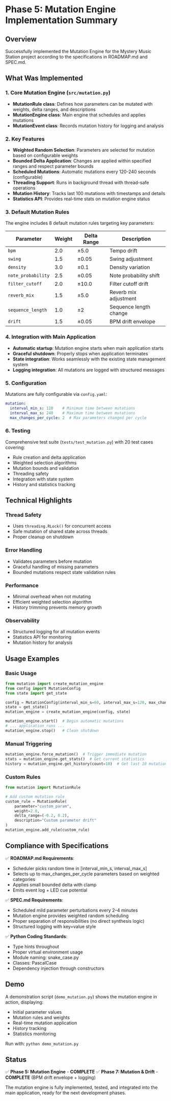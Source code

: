 # Phase 5: Mutation Engine Implementation Summary

## Overview
Successfully implemented the Mutation Engine for the Mystery Music Station project according to the specifications in ROADMAP.md and SPEC.md.

## What Was Implemented

### 1. Core Mutation Engine (`src/mutation.py`)
- **MutationRule class**: Defines how parameters can be mutated with weights, delta ranges, and descriptions
- **MutationEngine class**: Main engine that schedules and applies mutations
- **MutationEvent class**: Records mutation history for logging and analysis

### 2. Key Features
- **Weighted Random Selection**: Parameters are selected for mutation based on configurable weights
- **Bounded Delta Application**: Changes are applied within specified ranges and respect parameter bounds
- **Scheduled Mutations**: Automatic mutations every 120-240 seconds (configurable)
- **Threading Support**: Runs in background thread with thread-safe operations
- **Mutation History**: Tracks last 100 mutations with timestamps and details
- **Statistics API**: Provides real-time stats on mutation engine status

### 3. Default Mutation Rules
The engine includes 8 default mutation rules targeting key parameters:

| Parameter | Weight | Delta Range | Description |
|-----------|--------|-------------|-------------|
| `bpm` | 2.0 | ±5.0 | Tempo drift |
| `swing` | 1.5 | ±0.05 | Swing adjustment |
| `density` | 3.0 | ±0.1 | Density variation |
| `note_probability` | 2.5 | ±0.05 | Note probability shift |
| `filter_cutoff` | 2.0 | ±10.0 | Filter cutoff drift |
| `reverb_mix` | 1.5 | ±5.0 | Reverb mix adjustment |
| `sequence_length` | 1.0 | ±2 | Sequence length change |
| `drift` | 1.5 | ±0.05 | BPM drift envelope |

### 4. Integration with Main Application
- **Automatic startup**: Mutation engine starts when main application starts
- **Graceful shutdown**: Properly stops when application terminates
- **State integration**: Works seamlessly with the existing state management system
- **Logging integration**: All mutations are logged with structured messages

### 5. Configuration
Mutations are fully configurable via `config.yaml`:
```yaml
mutation:
  interval_min_s: 120    # Minimum time between mutations
  interval_max_s: 240    # Maximum time between mutations
  max_changes_per_cycle: 2  # Max parameters changed per cycle
```

### 6. Testing
Comprehensive test suite (`tests/test_mutation.py`) with 20 test cases covering:
- Rule creation and delta application
- Weighted selection algorithms
- Mutation bounds and validation
- Threading safety
- Integration with state system
- History and statistics tracking

## Technical Highlights

### Thread Safety
- Uses `threading.RLock()` for concurrent access
- Safe mutation of shared state across threads
- Proper cleanup on shutdown

### Error Handling
- Validates parameters before mutation
- Graceful handling of missing parameters
- Bounded mutations respect state validation rules

### Performance
- Minimal overhead when not mutating
- Efficient weighted selection algorithm
- History trimming prevents memory growth

### Observability
- Structured logging for all mutation events
- Statistics API for monitoring
- Mutation history for analysis

## Usage Examples

### Basic Usage
```python
from mutation import create_mutation_engine
from config import MutationConfig
from state import get_state

config = MutationConfig(interval_min_s=60, interval_max_s=120, max_changes_per_cycle=2)
state = get_state()
mutation_engine = create_mutation_engine(config, state)

mutation_engine.start()  # Begin automatic mutations
# ... application runs ...
mutation_engine.stop()   # Clean shutdown
```

### Manual Triggering
```python
mutation_engine.force_mutation()  # Trigger immediate mutation
stats = mutation_engine.get_stats()  # Get current statistics
history = mutation_engine.get_history(count=10)  # Get last 10 mutations
```

### Custom Rules
```python
from mutation import MutationRule

# Add custom mutation rule
custom_rule = MutationRule(
    parameter="custom_param",
    weight=2.0,
    delta_range=(-0.2, 0.2),
    description="Custom parameter drift"
)
mutation_engine.add_rule(custom_rule)
```

## Compliance with Specifications

✅ **ROADMAP.md Requirements**:
- Scheduler picks random time in [interval_min_s, interval_max_s]
- Selects up to max_changes_per_cycle parameters based on weighted categories
- Applies small bounded delta with clamp
- Emits event log + LED cue potential

✅ **SPEC.md Requirements**:
- Scheduled mild parameter perturbations every 2–4 minutes
- Mutation engine provides weighted random scheduling
- Proper separation of responsibilities (no direct synthesis logic)
- Structured logging with key=value style

✅ **Python Coding Standards**:
- Type hints throughout
- Proper virtual environment usage
- Module naming: snake_case.py
- Classes: PascalCase
- Dependency injection through constructors

## Demo
A demonstration script (`demo_mutation.py`) shows the mutation engine in action, displaying:
- Initial parameter values
- Mutation rules and weights
- Real-time mutation application
- History tracking
- Statistics monitoring

Run with: `python demo_mutation.py`

## Status
✅ **Phase 5: Mutation Engine** - **COMPLETE**
✅ **Phase 7: Mutation & Drift** - **COMPLETE** (BPM drift envelope + logging)

The mutation engine is fully implemented, tested, and integrated into the main application, ready for the next development phases.
